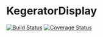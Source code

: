 # KegeratorDisplay

[![Build Status](https://travis-ci.com/denvercoder98/KegeratorDisplay.svg?token=XqKupTjkWmYQhH8Lmh55&branch=develop)](https://travis-ci.com/denvercoder98/KegeratorDisplay)
[![Coverage Status](https://coveralls.io/repos/github/denvercoder98/KegeratorDisplay/badge.svg?branch=develop)](https://coveralls.io/github/denvercoder98/KegeratorDisplay?branch=develop)




